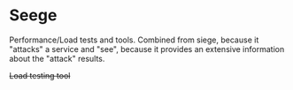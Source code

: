 # Seege

Performance/Load tests and tools. Combined from siege, because it "attacks" a service and "see", because it provides an extensive information about the "attack" results. 

~~Load testing tool~~

